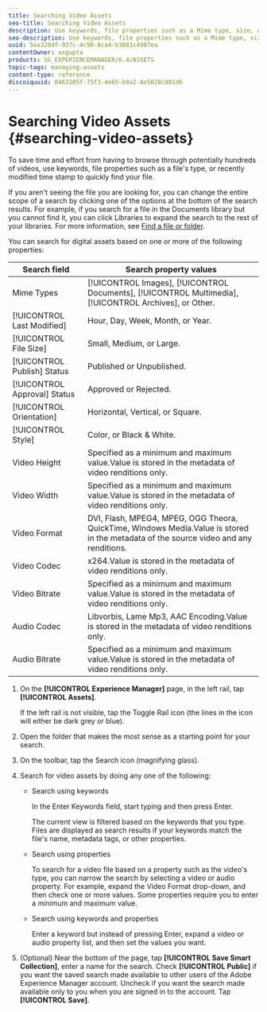 ```yaml
---
title: Searching Video Assets
seo-title: Searching Video Assets
description: Use keywords, file properties such as a Mime type, size, or recently modified time stamp to quickly find your file in AEM Assets.
seo-description: Use keywords, file properties such as a Mime type, size, or recently modified time stamp to quickly find your file in AEM Assets.
uuid: 5ea320df-937c-4c90-8ca4-b3881c4987ea
contentOwner: asgupta
products: SG_EXPERIENCEMANAGER/6.4/ASSETS
topic-tags: managing-assets
content-type: reference
discoiquuid: 0463205f-75f3-4e65-b9a2-8e5028c801d6
---
```


# Searching Video Assets {#searching-video-assets}

To save time and effort from having to browse through potentially hundreds of videos, use keywords, file properties such as a file's type, or recently modified time stamp to quickly find your file.

If you aren't seeing the file you are looking for, you can change the entire scope of a search by clicking one of the options at the bottom of the search results. For example, if you search for a file in the Documents library but you cannot find it, you can click Libraries to expand the search to the rest of your libraries. For more information, see [Find a file or folder](https://windows.microsoft.com/en-us/windows7/find-a-file-or-folder).

You can search for digital assets based on one or more of the following properties:

| Search field | Search property values |
|---|---|
| Mime Types | [!UICONTROL Images], [!UICONTROL Documents], [!UICONTROL Multimedia], [!UICONTROL Archives], or Other. |
| [!UICONTROL Last Modified] | Hour, Day, Week, Month, or Year. |
| [!UICONTROL File Size] | Small, Medium, or Large. |
| [!UICONTROL Publish] Status | Published or Unpublished. |
| [!UICONTROL Approval] Status | Approved or Rejected. |
| [!UICONTROL Orientation] | Horizontal, Vertical, or Square. |
| [!UICONTROL Style] | Color, or Black & White. |
| Video Height | Specified as a minimum and maximum value.Value is stored in the metadata of video renditions only. |
| Video Width | Specified as a minimum and maximum value.Value is stored in the metadata of video renditions only. |
| Video Format | DVI, Flash, MPEG4, MPEG, OGG Theora, QuickTime, Windows Media.Value is stored in the metadata of the source video and any renditions. |
| Video Codec | x264.Value is stored in the metadata of video renditions only. |
| Video Bitrate | Specified as a minimum and maximum value.Value is stored in the metadata of video renditions only. |
| Audio Codec | Libvorbis, Lame Mp3, AAC Encoding.Value is stored in the metadata of video renditions only. |
| Audio Bitrate | Specified as a minimum and maximum value.Value is stored in the metadata of video renditions only. |

1. On the **[!UICONTROL Experience Manager]** page, in the left rail, tap **[!UICONTROL Assets]**.

   If the left rail is not visible, tap the Toggle Rail icon (the lines in the icon will either be dark grey or blue).

1. Open the folder that makes the most sense as a starting point for your search.
1. On the toolbar, tap the Search icon (magnifying glass).
1. Search for video assets by doing any one of the following:

    * Search using keywords  

      In the Enter Keywords field, start typing and then press Enter.  

      The current view is filtered based on the keywords that you type. Files are displayed as search results if your keywords match the file's name, metadata tags, or other properties.
  
    * Search using properties  

      To search for a video file based on a property such as the video's type, you can narrow the search by selecting a video or audio property. For example, expand the Video Format drop-down, and then check one or more values. Some properties require you to enter a minimum and maximum value. 
  
    * Search using keywords and properties  

      Enter a keyword but instead of pressing Enter, expand a video or audio property list, and then set the values you want.

1. (Optional) Near the bottom of the page, tap **[!UICONTROL Save Smart Collection]**, enter a name for the search. Check **[!UICONTROL Public]** if you want the saved search made available to other users of the Adobe Experience Manager account. Uncheck if you want the search made available only to you when you are signed in to the account. Tap **[!UICONTROL Save]**.
